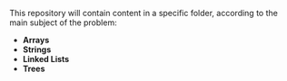 This repository will contain content in a specific folder, according to the main subject of the problem:

* <b>Arrays</b>
* <b>Strings</b>
* <b>Linked Lists</b>
* <b>Trees</b>
